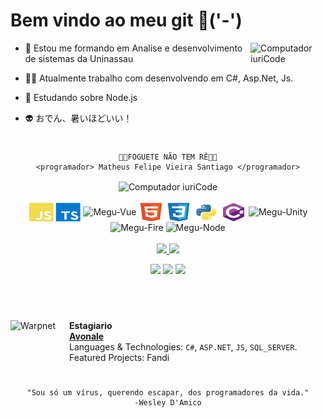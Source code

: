 #  Bem vindo ao meu git 👋('-') 

<div>
<img src="https://c.tenor.com/itjFesV8_RUAAAAi/soulja-boy-pepe.gif" min-width="400px" max-width="120px" width="120px" align="right" alt="Computador iuriCode">

</div>

- 🤠 Estou me formando em Analise e desenvolvimento de sistemas da Uninassau 

- 🐱‍👤 Atualmente trabalho com desenvolvendo em C#, Asp.Net, Js.

- 🍇 Estudando sobre Node.js

- 👽 おでん、暑いほどいい！

#


<div align="center">


    🐱‍🏍FOGUETE NÃO TEM RÊ🐱‍🏍
    <programador> Matheus Felipe Vieira Santiago </programador>


<img src="https://raw.githubusercontent.com/MicaelliMedeiros/micaellimedeiros/master/image/computer-illustration.png" min-width="400px" max-width="400px" width="400px" align="center" alt="Computador iuriCode">
<div style="display: inline_block"><br>
    <img align="center" alt="Megu-Js" height="30" width="40" src="https://raw.githubusercontent.com/devicons/devicon/master/icons/javascript/javascript-plain.svg">
    <img align="center" alt="Megu-Ts" height="30" width="40" src="https://raw.githubusercontent.com/devicons/devicon/master/icons/typescript/typescript-plain.svg">
    <img align="center" alt="Megu-Vue" height="30" width="40" src="https://cdn.jsdelivr.net/gh/devicons/devicon/icons/vuejs/vuejs-original.svg">
    <img align="center" alt="Megu-HTML" height="30" width="40" src="https://raw.githubusercontent.com/devicons/devicon/master/icons/html5/html5-original.svg">
    <img align="center" alt="Megu-CSS" height="30" width="40" src="https://raw.githubusercontent.com/devicons/devicon/master/icons/css3/css3-original.svg">
    <img align="center" alt="Megu-Python" height="30" width="40" src="https://raw.githubusercontent.com/devicons/devicon/master/icons/python/python-original.svg">
    <img align="center" alt="Megu-Csharp" height="30" width="40" src="https://raw.githubusercontent.com/devicons/devicon/master/icons/csharp/csharp-original.svg">
    <img align="center" alt="Megu-Unity" height="30" width="40" src="https://cdn.jsdelivr.net/gh/devicons/devicon/icons/unity/unity-original.svg">
    <img align="center" alt="Megu-Fire" height="30" width="40" src="https://cdn.jsdelivr.net/gh/devicons/devicon/icons/firebase/firebase-plain.svg">
    <img align="center" alt="Megu-Node" height="30" width="40" src="https://cdn.jsdelivr.net/gh/devicons/devicon/icons/nodejs/nodejs-original.svg">
</div>
<br>




<div >
  <a href="https://github.com/matheus55391">
  <img height="190" src="https://github-readme-stats.vercel.app/api?username=matheus55391&show_icons=true&theme=dracula&count_private=true"/>
  <img height="190" src="https://github-readme-stats.vercel.app/api/top-langs/?username=matheus55391&hide=TeX&langs_count=10&theme=dracula&layout=compact&langs_count=7)](https://github.com/anuraghazra/github-readme-stats"/>
</div>



<p>

  <a href="matheus.felipe55391@gmail.com" alt="Gmail">
  <img src="https://img.shields.io/badge/Gmail-D14836?style=for-the-badge&logo=gmail&logoColor=white" /></a>

  <a href="https://www.linkedin.com/in/matheus-felipe-vieira-santiago-5a321a208/" alt="Linkedin">
  <img src="https://img.shields.io/badge/LinkedIn-0077B5?style=for-the-badge&logo=linkedin&logoColor=white" /></a>

  <a href="https://www.youtube.com/channel/UCLz2c241hvFzWu53Xx35Ojg" alt="Youtube">
  <img src="https://img.shields.io/badge/YouTube-FF0000?style=for-the-badge&logo=youtube&logoColor=white"/></a>

</p>



<br>


#
<div align="left">

[<img align="left" height="94px" width="94px" alt="Warpnet" src="https://media-exp1.licdn.com/dms/image/C4D0BAQGsv2NqVL3GXA/company-logo_200_200/0/1618341160463?e=2159024400&v=beta&t=cyqb6rhIN1Z_ALc5zQkEqiVum3gh5oOUK8eO1NLdhcg"/>](http://www.avonale.com/)

**Estagiario** \
[**Avonale**](http://www.avonale.com/)  \
Languages & Technologies: `C#`, `ASP.NET`, `JS`, `SQL_SERVER`.\
Featured Projects: Fandi
<br/>
</div>

#
<div>


    ⁠"Sou só um vírus, querendo escapar, dos programadores da vida."
    -Wesley D'Amico

</div>
</div>
